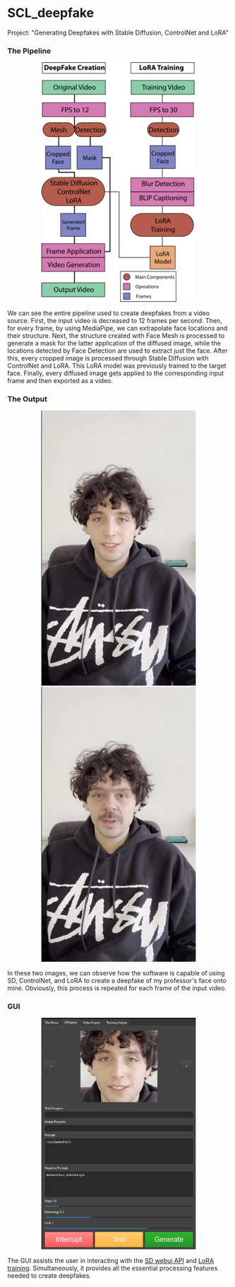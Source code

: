 # SCL_deepfake
Project: "Generating Deepfakes with Stable Diffusion, ControlNet and LoRA"
### The Pipeline
<p align="center">
  <img src="https://github.com/edoardotavassi/SCL_deepfake/blob/main/readme_elements/Info.png" width="350" title="Pipeline.">
</p>
We can see the entire pipeline used to create deepfakes from
a video source. First, the input video is decreased to 12 frames per second.
Then, for every frame, by using MediaPipe, we can extrapolate face locations
and their structure. Next, the structure created with Face Mesh is processed
to generate a mask for the latter application of the diffused image, while the locations detected by Face Detection are used to extract just the face. After
this, every cropped image is processed through Stable Diffusion with ControlNet
and LoRA.
This LoRA model was previously trained to the target face. Finally, every diffused image gets
applied to the corresponding input frame and then exported as a video.

### The Output
<p float="left" align="center">
<img src="https://github.com/edoardotavassi/SCL_deepfake/blob/main/readme_elements/input.png" width="350" title="Input Frame.">
<img src="https://github.com/edoardotavassi/SCL_deepfake/blob/main/readme_elements/final_frame.png" width="350" title="Output Frame.">
</p>
In these two images, we can observe how the software is capable of using SD, ControlNet, and LoRA to create a deepfake of my professor's face onto mine. Obviously, this process is repeated for each frame of the input video.

### GUI
<p align="center">
  <img src="https://github.com/edoardotavassi/SCL_deepfake/blob/main/readme_elements/generation-window.png" width="350" title="Pipeline.">
</p>
The GUI assists the user in interacting with the <a href="https://github.com/AUTOMATIC1111/stable-diffusion-webui">SD webui API</a> and <a href="https://github.com/bmaltais/kohya_ss">LoRA training</a>. Simultaneously, it provides all the essential processing features needed to create deepfakes.
